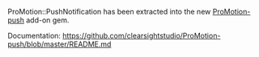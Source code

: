 ProMotion::PushNotification has been extracted into the new [ProMotion-push](https://github.com/clearsightstudio/ProMotion-push) add-on gem.

Documentation: https://github.com/clearsightstudio/ProMotion-push/blob/master/README.md